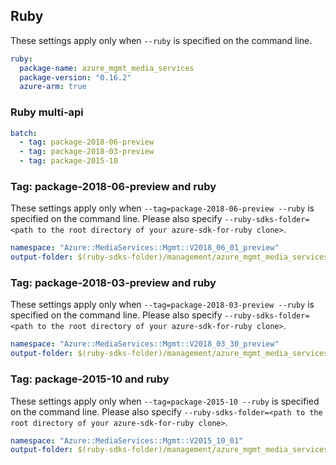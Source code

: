 ## Ruby

These settings apply only when `--ruby` is specified on the command line.

``` yaml $(ruby)
ruby:
  package-name: azure_mgmt_media_services
  package-version: "0.16.2"
  azure-arm: true
```

### Ruby multi-api

``` yaml $(ruby) && $(multiapi)
batch:
  - tag: package-2018-06-preview
  - tag: package-2018-03-preview
  - tag: package-2015-10
```

### Tag: package-2018-06-preview and ruby

These settings apply only when `--tag=package-2018-06-preview --ruby` is specified on the command line.
Please also specify `--ruby-sdks-folder=<path to the root directory of your azure-sdk-for-ruby clone>`.

``` yaml $(tag) == 'package-2018-06-preview' && $(ruby)
namespace: "Azure::MediaServices::Mgmt::V2018_06_01_preview"
output-folder: $(ruby-sdks-folder)/management/azure_mgmt_media_services/lib
```

### Tag: package-2018-03-preview and ruby

These settings apply only when `--tag=package-2018-03-preview --ruby` is specified on the command line.
Please also specify `--ruby-sdks-folder=<path to the root directory of your azure-sdk-for-ruby clone>`.

``` yaml $(tag) == 'package-2018-03-preview' && $(ruby)
namespace: "Azure::MediaServices::Mgmt::V2018_03_30_preview"
output-folder: $(ruby-sdks-folder)/management/azure_mgmt_media_services/lib
```

### Tag: package-2015-10 and ruby

These settings apply only when `--tag=package-2015-10 --ruby` is specified on the command line.
Please also specify `--ruby-sdks-folder=<path to the root directory of your azure-sdk-for-ruby clone>`.

``` yaml $(tag) == 'package-2015-10' && $(ruby)
namespace: "Azure::MediaServices::Mgmt::V2015_10_01"
output-folder: $(ruby-sdks-folder)/management/azure_mgmt_media_services/lib
```
